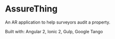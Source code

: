 # AssureThing

An AR application to help surveyors audit a property.

Built with: Angular 2, Ionic 2, Gulp, Google Tango
